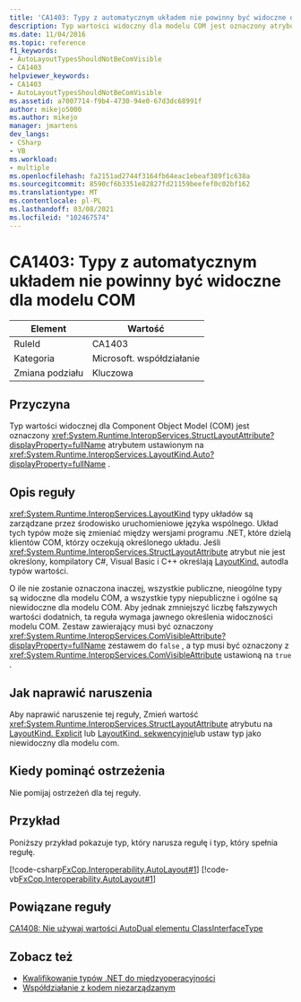 ```yaml
---
title: 'CA1403: Typy z automatycznym układem nie powinny być widoczne dla modelu COM'
description: Typ wartości widoczny dla modelu COM jest oznaczony atrybutem System. Runtime. InteropServices. StructLayoutAttribute ustawionym na LayoutKind. Auto.
ms.date: 11/04/2016
ms.topic: reference
f1_keywords:
- AutoLayoutTypesShouldNotBeComVisible
- CA1403
helpviewer_keywords:
- CA1403
- AutoLayoutTypesShouldNotBeComVisible
ms.assetid: a7007714-f9b4-4730-94e0-67d3dc68991f
author: mikejo5000
ms.author: mikejo
manager: jmartens
dev_langs:
- CSharp
- VB
ms.workload:
- multiple
ms.openlocfilehash: fa2151ad2744f3164fb64eac1ebeaf389f1c638a
ms.sourcegitcommit: 8590cf6b3351e82827fd21159beefef0c02bf162
ms.translationtype: MT
ms.contentlocale: pl-PL
ms.lasthandoff: 03/08/2021
ms.locfileid: "102467574"
---
```

# <a name="ca1403-auto-layout-types-should-not-be-com-visible"></a>CA1403: Typy z automatycznym układem nie powinny być widoczne dla modelu COM

|Element|Wartość|
|-|-|
|RuleId|CA1403|
|Kategoria|Microsoft. współdziałanie|
|Zmiana podziału|Kluczowa|

## <a name="cause"></a>Przyczyna

Typ wartości widocznej dla Component Object Model (COM) jest oznaczony <xref:System.Runtime.InteropServices.StructLayoutAttribute?displayProperty=fullName> atrybutem ustawionym na <xref:System.Runtime.InteropServices.LayoutKind.Auto?displayProperty=fullName> .

## <a name="rule-description"></a>Opis reguły

<xref:System.Runtime.InteropServices.LayoutKind> typy układów są zarządzane przez środowisko uruchomieniowe języka wspólnego. Układ tych typów może się zmieniać między wersjami programu .NET, które dzielą klientów COM, którzy oczekują określonego układu. Jeśli <xref:System.Runtime.InteropServices.StructLayoutAttribute> atrybut nie jest określony, kompilatory C#, Visual Basic i C++ określają [LayoutKind.](<xref:System.Runtime.InteropServices.LayoutKind.Auto>) autodla typów wartości.

O ile nie zostanie oznaczona inaczej, wszystkie publiczne, nieogólne typy są widoczne dla modelu COM, a wszystkie typy niepubliczne i ogólne są niewidoczne dla modelu COM. Aby jednak zmniejszyć liczbę fałszywych wartości dodatnich, ta reguła wymaga jawnego określenia widoczności modelu COM. Zestaw zawierający musi być oznaczony <xref:System.Runtime.InteropServices.ComVisibleAttribute?displayProperty=fullName> zestawem do `false` , a typ musi być oznaczony z <xref:System.Runtime.InteropServices.ComVisibleAttribute> ustawioną na `true` .

## <a name="how-to-fix-violations"></a>Jak naprawić naruszenia

Aby naprawić naruszenie tej reguły, Zmień wartość <xref:System.Runtime.InteropServices.StructLayoutAttribute> atrybutu na [LayoutKind. Explicit](<xref:System.Runtime.InteropServices.LayoutKind.Explicit>) lub [LayoutKind. sekwencyjnie](<xref:System.Runtime.InteropServices.LayoutKind.Sequential>)lub ustaw typ jako niewidoczny dla modelu com.

## <a name="when-to-suppress-warnings"></a>Kiedy pominąć ostrzeżenia

Nie pomijaj ostrzeżeń dla tej reguły.

## <a name="example"></a>Przykład

Poniższy przykład pokazuje typ, który narusza regułę i typ, który spełnia regułę.

[!code-csharp[FxCop.Interoperability.AutoLayout#1](../code-quality/codesnippet/CSharp/ca1403-auto-layout-types-should-not-be-com-visible_1.cs)]
[!code-vb[FxCop.Interoperability.AutoLayout#1](../code-quality/codesnippet/VisualBasic/ca1403-auto-layout-types-should-not-be-com-visible_1.vb)]

## <a name="related-rules"></a>Powiązane reguły

[CA1408: Nie używaj wartości AutoDual elementu ClassInterfaceType](../code-quality/ca1408.md)

## <a name="see-also"></a>Zobacz też

- [Kwalifikowanie typów .NET do międzyoperacyjności](/dotnet/framework/interop/qualifying-net-types-for-interoperation)
- [Współdziałanie z kodem niezarządzanym](/dotnet/framework/interop/index)
